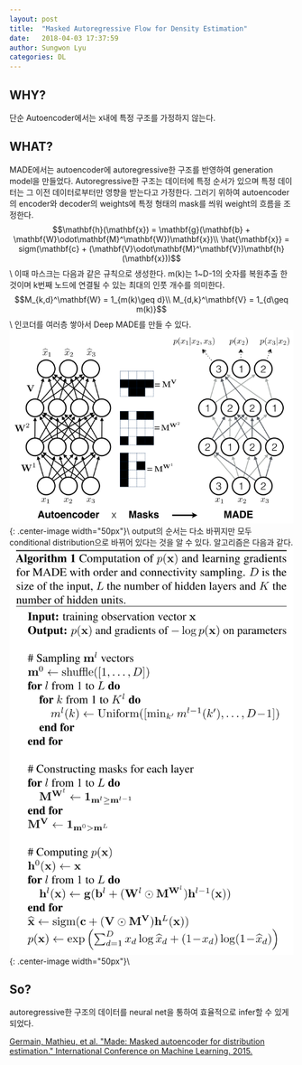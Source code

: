 ```yaml
---
layout: post
title:  "Masked Autoregressive Flow for Density Estimation"
date:   2018-04-03 17:37:59
author: Sungwon Lyu
categories: DL
---
```


## WHY? 
단순 Autoencoder에서는 x내에 특정 구조를 가정하지 않는다. 

## WHAT?
MADE에서는 autoencoder에 autoregressive한 구조를 반영하여 generation model을 만들었다. Autoregressive한 구조는 데이터에 특정 순서가 있으며 특정 데이터는 그 이전 데이터로부터만 영향을 받는다고 가정한다. 그러기 위하여 autoencoder의 encoder와 decoder의 weights에 특정 형태의 mask를 씌워 weight의 흐름을 조정한다. 
$$\mathbf{h}(\mathbf{x}) = \mathbf{g}(\mathbf{b} + \mathbf{W}\odot\mathbf{M}^\mathbf{W})\mathbf{x})\\
\hat{\mathbf{x}} = sigm(\mathbf{c} + (\mathbf{V}\odot\mathbf{M}^\mathbf{V})\mathbf{h}(\mathbf{x}))$$\\
이때 마스크는 다음과 같은 규칙으로 생성한다. m(k)는 1~D-1의 숫자를 복원추출 한 것이며 k번째 노드에 연결될 수 있는 최대의 인풋 개수를 의미한다.
$$M_{k,d}^\mathbf{W} = 1_{m(k)\geq d}\\
M_{d,k}^\mathbf{V} = 1_{d\geq m(k)}$$\\
인코더를 여러층 쌓아서 Deep MADE를 만들 수 있다. 
![image](/assets/images/made.png){: .center-image width="50px"}\\
output의 순서는 다소 바뀌지만 모두 conditional distribution으로 바뀌어 있다는 것을 알 수 있다. 알고리즘은 다음과 같다. 
![image](/assets/images/made2.png){: .center-image width="50px"}\\


## So?
autoregressive한 구조의 데이터를 neural net을 통하여 효율적으로 infer할 수 있게 되었다. 

[Germain, Mathieu, et al. "Made: Masked autoencoder for distribution estimation." International Conference on Machine Learning. 2015.](https://arxiv.org/abs/1502.03509)
